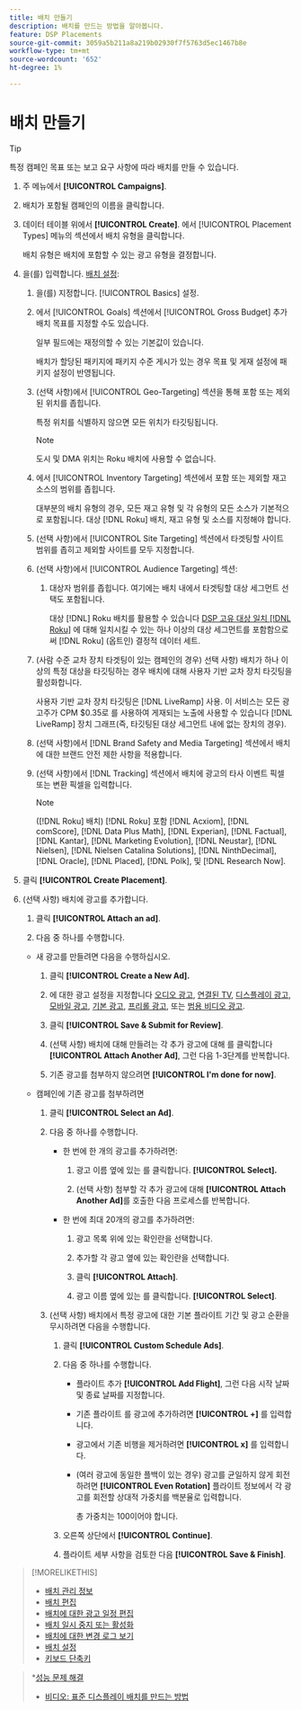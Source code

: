 ```yaml
---
title: 배치 만들기
description: 배치를 만드는 방법을 알아봅니다.
feature: DSP Placements
source-git-commit: 3059a5b211a8a219b02930f7f5763d5ec1467b8e
workflow-type: tm+mt
source-wordcount: '652'
ht-degree: 1%

---
```


# 배치 만들기

>[!TIP]
>
>특정 캠페인 목표 또는 보고 요구 사항에 따라 배치를 만들 수 있습니다.

1. 주 메뉴에서 **[!UICONTROL Campaigns]**.

1. 배치가 포함될 캠페인의 이름을 클릭합니다.

1. 데이터 테이블 위에서 **[!UICONTROL Create]**. 에서 [!UICONTROL Placement Types] 메뉴의 섹션에서 배치 유형을 클릭합니다.

   배치 유형은 배치에 포함할 수 있는 광고 유형을 결정합니다.

1. 을(를) 입력합니다. [배치 설정](placement-settings.md):

   1. 을(를) 지정합니다. [!UICONTROL Basics] 설정.

   1. 에서 [!UICONTROL Goals] 섹션에서 [!UICONTROL Gross Budget] 추가 배치 목표를 지정할 수도 있습니다.

      일부 필드에는 재정의할 수 있는 기본값이 있습니다.

      배치가 할당된 패키지에 패키지 수준 게시가 있는 경우 목표 및 게재 설정에 패키지 설정이 반영됩니다.

   1. (선택 사항)에서 [!UICONTROL Geo-Targeting] 섹션을 통해 포함 또는 제외된 위치를 좁힙니다.

      특정 위치를 식별하지 않으면 모든 위치가 타깃팅됩니다.

      >[!NOTE]
      >
      >도시 및 DMA 위치는 Roku 배치에 사용할 수 없습니다.

   1. 에서 [!UICONTROL Inventory Targeting] 섹션에서 포함 또는 제외할 재고 소스의 범위를 좁힙니다.

      대부분의 배치 유형의 경우, 모든 재고 유형 및 각 유형의 모든 소스가 기본적으로 포함됩니다. 대상 [!DNL Roku] 배치, 재고 유형 및 소스를 지정해야 합니다.

   1. (선택 사항)에서 [!UICONTROL Site Targeting] 섹션에서 타겟팅할 사이트 범위를 좁히고 제외할 사이트를 모두 지정합니다.

   1. (선택 사항)에서 [!UICONTROL Audience Targeting] 섹션:

      1. 대상자 범위를 좁힙니다. 여기에는 배치 내에서 타겟팅할 대상 세그먼트 선택도 포함됩니다.

         대상 [!DNL] Roku 배치를 활용할 수 있습니다 [DSP 고유 대상 일치 [!DNL Roku]](/help/dsp/inventory/roku-inventory.md) 에 대해 일치시킬 수 있는 하나 이상의 대상 세그먼트를 포함함으로써 [!DNL Roku] (옵트인) 결정적 데이터 세트.
   1. (사람 수준 교차 장치 타겟팅이 있는 캠페인의 경우) 선택 사항) 배치가 하나 이상의 특정 대상을 타깃팅하는 경우 배치에 대해 사용자 기반 교차 장치 타깃팅을 활성화합니다.

      사용자 기반 교차 장치 타깃팅은 [!DNL LiveRamp] 사용. 이 서비스는 모든 광고주가 CPM $0.35로 를 사용하여 게재되는 노출에 사용할 수 있습니다 [!DNL LiveRamp] 장치 그래프(즉, 타깃팅된 대상 세그먼트 내에 없는 장치의 경우).

   1. (선택 사항)에서 [!DNL Brand Safety and Media Targeting] 섹션에서 배치에 대한 브랜드 안전 제한 사항을 적용합니다.

   1. (선택 사항)에서 [!DNL Tracking] 섹션에서 배치에 광고의 타사 이벤트 픽셀 또는 변환 픽셀을 입력합니다.

      >[!NOTE]
      >
      >([!DNL Roku] 배치) [!DNL Roku] 포함 [!DNL Acxiom], [!DNL comScore], [!DNL Data Plus Math], [!DNL Experian], [!DNL Factual], [!DNL Kantar], [!DNL Marketing Evolution], [!DNL Neustar], [!DNL Nielsen], [!DNL Nielsen Catalina Solutions], [!DNL NinthDecimal], [!DNL Oracle], [!DNL Placed], [!DNL Polk], 및 [!DNL Research Now].


1. 클릭 **[!UICONTROL Create Placement]**.

1. (선택 사항) 배치에 광고를 추가합니다.

   1. 클릭 **[!UICONTROL Attach an ad]**.

   1. 다음 중 하나를 수행합니다.
   * 새 광고를 만들려면 다음을 수행하십시오.

      1. 클릭 **[!UICONTROL Create a New Ad].**

      1. 에 대한 광고 설정을 지정합니다 [오디오 광고](/help/dsp/campaign-management/ads/ad-settings-audio.md), [연결된 TV](/help/dsp/campaign-management/ads/ad-settings-connected-tv.md), [디스플레이 광고](/help/dsp/campaign-management/ads/ad-settings-display.md), [모바일 광고](/help/dsp/campaign-management/ads/ad-settings-mobile.md), [기본 광고](/help/dsp/campaign-management/ads/ad-settings-native.md), [프리롤 광고](/help/dsp/campaign-management/ads/ad-settings-pre-roll.md), 또는 [범용 비디오 광고](/help/dsp/campaign-management/ads/ad-settings-universal-video.md).

      1. 클릭 **[!UICONTROL Save & Submit for Review]**.

      1. (선택 사항) 배치에 대해 만들려는 각 추가 광고에 대해 를 클릭합니다 **[!UICONTROL Attach Another Ad]**, 그런 다음 1-3단계를 반복합니다.

      1. 기존 광고를 첨부하지 않으려면 **[!UICONTROL I'm done for now]**.
   * 캠페인에 기존 광고를 첨부하려면

      1. 클릭 **[!UICONTROL Select an Ad]**.

      1. 다음 중 하나를 수행합니다.

         * 한 번에 한 개의 광고를 추가하려면:

            1. 광고 이름 옆에 있는 를 클릭합니다. **[!UICONTROL Select].**

            1. (선택 사항) 첨부할 각 추가 광고에 대해 **[!UICONTROL Attach Another Ad]**&#x200B;를 호출한 다음 프로세스를 반복합니다.
         * 한 번에 최대 20개의 광고를 추가하려면:

            1. 광고 목록 위에 있는 확인란을 선택합니다.

            1. 추가할 각 광고 옆에 있는 확인란을 선택합니다.

            1. 클릭 **[!UICONTROL Attach]**.

            1. 광고 이름 옆에 있는 를 클릭합니다. **[!UICONTROL Select]**.
      1. (선택 사항) 배치에서 특정 광고에 대한 기본 플라이트 기간 및 광고 순환을 무시하려면 다음을 수행합니다.

         1. 클릭 **[!UICONTROL Custom Schedule Ads]**.

         1. 다음 중 하나를 수행합니다.

            * 플라이트 추가 **[!UICONTROL Add Flight]**, 그런 다음 시작 날짜 및 종료 날짜를 지정합니다.

            * 기존 플라이트 를 광고에 추가하려면 **[!UICONTROL +]** 를 입력합니다.

            * 광고에서 기존 비행을 제거하려면 **[!UICONTROL x]** 를 입력합니다.

            * (여러 광고에 동일한 플백이 있는 경우) 광고를 균일하지 않게 회전하려면 **[!UICONTROL Even Rotation]** 플라이트 정보에서 각 광고를 회전할 상대적 가중치를 백분율로 입력합니다.

               총 가중치는 100이어야 합니다.
         1. 오른쪽 상단에서 **[!UICONTROL Continue]**.

         1. 플라이트 세부 사항을 검토한 다음 **[!UICONTROL Save & Finish]**.






>[!MORELIKETHIS]
>
>* [배치 관리 정보](placement-about.md)
>* [배치 편집](placement-edit.md)
>* [배치에 대한 광고 일정 편집](placement-edit-ad-schedule.md)
>* [배치 일시 중지 또는 활성화](placement-pause-activate.md)
>* [배치에 대한 변경 로그 보기](placement-change-log.md)
>* [배치 설정](placement-settings.md)
>* [키보드 단축키](/help/dsp/campaign-management/reports/keyboard-shortcuts.md)

   >*[성능 문제 해결](/help/dsp/optimization/troubleshooting-performance.md)
>* [비디오: 표준 디스플레이 배치를 만드는 방법](https://video.tv.adobe.com/v/340454)

